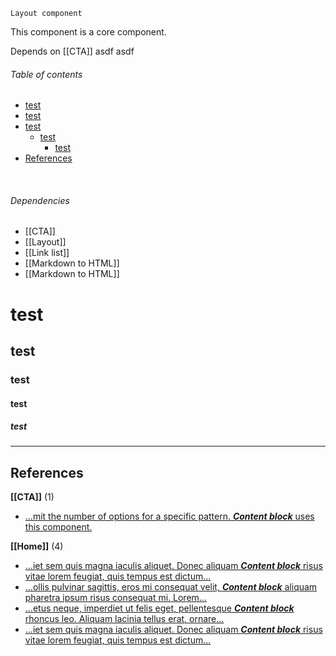 `Layout component`

This component is a core component.

Depends on [[CTA]] asdf asdf

<!-- toc start -->
###### Table of contents  

- [test](#test)
- [test](#test)
- [test](#test)
  - [test](#test)
    - [test](#test)
- [References](#references)
  

<br />
<!-- toc end -->

###### Dependencies
 - [[CTA]]
 - [[Layout]]
 - [[Link list]]
 - [[Markdown to HTML]]
 - [[Markdown to HTML]]
 
 
 # test
 ## test
 
 ### test
 #### test
 ##### test

---

<!-- usedby start -->

<!-- usedby end -->

<!-- backlinks start -->
## References  


**[[CTA]]** (1)
- <a href="CTA#:~:text=mit the number of options for a specific pattern. Content block uses this component.">...mit the number of options for a specific pattern. ***Content block***  uses this component.</a>

**[[Home]]** (4)
- <a href="Home#:~:text=iet sem quis magna iaculis aliquet. Donec aliquam Content block risus vitae lorem feugiat, quis tempus est dictum">...iet sem quis magna iaculis aliquet. Donec aliquam ***Content block*** risus vitae lorem feugiat, quis tempus est dictum...</a>
- <a href="Home#:~:text=ollis pulvinar sagittis, eros mi consequat velit, Content block aliquam pharetra ipsum risus consequat mi. Lorem">...ollis pulvinar sagittis, eros mi consequat velit, ***Content block*** aliquam pharetra ipsum risus consequat mi. Lorem...</a>
- <a href="Home#:~:text=etus neque, imperdiet ut felis eget, pellentesque Content block rhoncus leo. Aliquam lacinia tellus erat, ornare">...etus neque, imperdiet ut felis eget, pellentesque ***Content block*** rhoncus leo. Aliquam lacinia tellus erat, ornare...</a>
- <a href="Home#:~:text=iet sem quis magna iaculis aliquet. Donec aliquam Content block risus vitae lorem feugiat, quis tempus est dictum">...iet sem quis magna iaculis aliquet. Donec aliquam ***Content block*** risus vitae lorem feugiat, quis tempus est dictum...</a>
  

<br />
<!-- backlinks end -->
